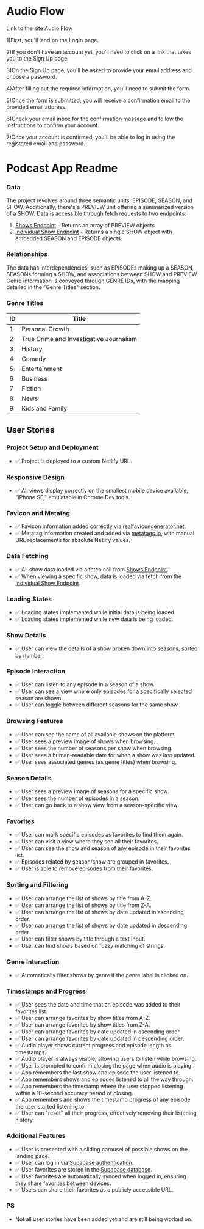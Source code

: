 
# Audio Flow 

Link to the site [Audio Flow](https://audioflow.netlify.app/) 

1)First, you'll land on the Login page.

2)If you don't have an account yet, you'll need to click on a link that takes you to the Sign Up page.

3)On the Sign Up page, you'll be asked to provide your email address and choose a password.

4)After filling out the required information, you'll need to submit the form.

5)Once the form is submitted, you will receive a confirmation email to the provided email address.

6)Check your email inbox for the confirmation message and follow the instructions to confirm your account.

7)Once your account is confirmed, you'll be able to log in using the registered email and password.

# Podcast App Readme

### Data

The project revolves around three semantic units: EPISODE, SEASON, and SHOW. Additionally, there's a PREVIEW unit offering a summarized version of a SHOW. Data is accessible through fetch requests to two endpoints: 
1. [Shows Endpoint](https://podcast-api.netlify.app/shows) - Returns an array of PREVIEW objects.
2. [Individual Show Endpoint](https://podcast-api.netlify.app/id/<ID>) - Returns a single SHOW object with embedded SEASON and EPISODE objects.

### Relationships

The data has interdependencies, such as EPISODEs making up a SEASON, SEASONs forming a SHOW, and associations between SHOW and PREVIEW. Genre information is conveyed through GENRE IDs, with the mapping detailed in the "Genre Titles" section.

### Genre Titles

| ID  | Title                               |
|----|-------------------------------------|
| 1  | Personal Growth                     |
| 2  | True Crime and Investigative Journalism |
| 3  | History                             |
| 4  | Comedy                              |
| 5  | Entertainment                       |
| 6  | Business                            |
| 7  | Fiction                             |
| 8  | News                                |
| 9  | Kids and Family                     |

## User Stories

### Project Setup and Deployment
- ✅ Project is deployed to a custom Netlify URL.

### Responsive Design
- ✅ All views display correctly on the smallest mobile device available, "iPhone SE," emulatable in Chrome Dev tools.

### Favicon and Metatag
- ✅ Favicon information added correctly via [realfavicongenerator.net](https://realfavicongenerator.net/).
- ✅ Metatag information created and added via [metatags.io](https://metatags.io/), with manual URL replacements for absolute Netlify values.

### Data Fetching
- ✅ All show data loaded via a fetch call from [Shows Endpoint](https://podcast-api.netlify.app/shows).
- ✅ When viewing a specific show, data is loaded via fetch from the [Individual Show Endpoint](https://podcast-api.netlify.app/id/<ID>).

### Loading States
- ✅ Loading states implemented while initial data is being loaded.
- ✅ Loading states implemented while new data is being loaded.

### Show Details
- ✅ User can view the details of a show broken down into seasons, sorted by number.

### Episode Interaction
- ✅ User can listen to any episode in a season of a show.
- ✅ User can see a view where only episodes for a specifically selected season are shown.
- ✅ User can toggle between different seasons for the same show.

### Browsing Features
- ✅ User can see the name of all available shows on the platform.
- ✅ User sees a preview image of shows when browsing.
- ✅ User sees the number of seasons per show when browsing.
- ✅ User sees a human-readable date for when a show was last updated.
- ✅ User sees associated genres (as genre titles) when browsing.

### Season Details
- ✅ User sees a preview image of seasons for a specific show.
- ✅ User sees the number of episodes in a season.
- ✅ User can go back to a show view from a season-specific view.

### Favorites
- ✅ User can mark specific episodes as favorites to find them again.
- ✅ User can visit a view where they see all their favorites.
- ✅ User can see the show and season of any episode in their favorites list.
- ✅ Episodes related by season/show are grouped in favorites.
- ✅ User is able to remove episodes from their favorites.

### Sorting and Filtering
- ✅ User can arrange the list of shows by title from A-Z.
- ✅ User can arrange the list of shows by title from Z-A.
- ✅ User can arrange the list of shows by date updated in ascending order.
- ✅ User can arrange the list of shows by date updated in descending order.
- ✅ User can filter shows by title through a text input.
- ✅ User can find shows based on fuzzy matching of strings.

### Genre Interaction
- ✅ Automatically filter shows by genre if the genre label is clicked on.

### Timestamps and Progress
- ✅ User sees the date and time that an episode was added to their favorites list.
- ✅ User can arrange favorites by show titles from A-Z.
- ✅ User can arrange favorites by show titles from Z-A.
- ✅ User can arrange favorites by date updated in ascending order.
- ✅ User can arrange favorites by date updated in descending order.
- ✅ Audio player shows current progress and episode length as timestamps.
- ✅ Audio player is always visible, allowing users to listen while browsing.
- ✅ User is prompted to confirm closing the page when audio is playing.
- ✅ App remembers the last show and episode the user listened to.
- ✅ App remembers shows and episodes listened to all the way through.
- ✅ App remembers the timestamp where the user stopped listening within a 10-second accuracy period of closing.
- ✅ App remembers and shows the timestamp progress of any episode the user started listening to.
- ✅ User can "reset" all their progress, effectively removing their listening history.

### Additional Features
- ✅ User is presented with a sliding carousel of possible shows on the landing page.
- ✅ User can log in via [Supabase authentication](https://app.supabase.com).
- ✅ User favorites are stored in the [Supabase database](https://app.supabase.com).
- ✅ User favorites are automatically synced when logged in, ensuring they share favorites between devices.
- ✅ Users can share their favorites as a publicly accessible URL.

### PS
- Not all user stories have been added yet and are still being worked on.








